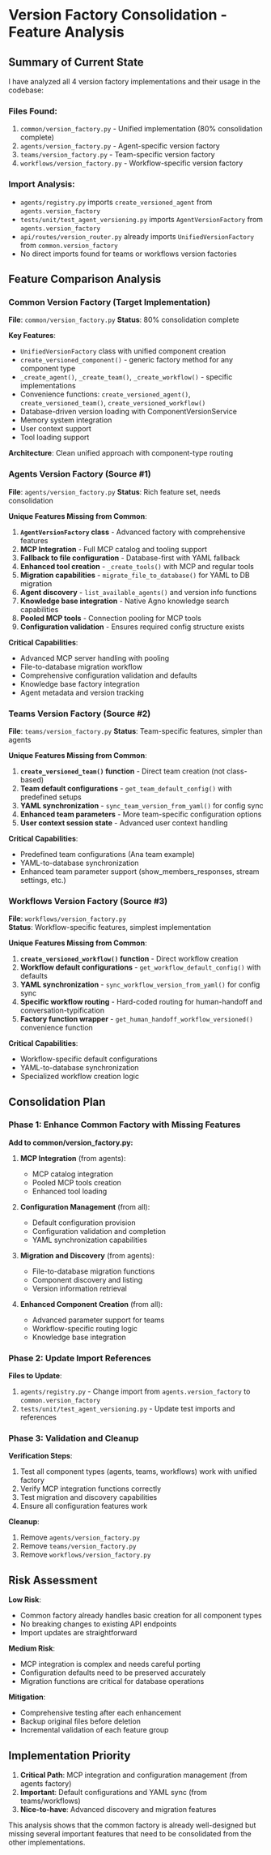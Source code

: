 # Version Factory Consolidation - Feature Analysis

## Summary of Current State

I have analyzed all 4 version factory implementations and their usage in the codebase:

### Files Found:
1. `common/version_factory.py` - Unified implementation (80% consolidation complete)
2. `agents/version_factory.py` - Agent-specific version factory  
3. `teams/version_factory.py` - Team-specific version factory
4. `workflows/version_factory.py` - Workflow-specific version factory

### Import Analysis:
- `agents/registry.py` imports `create_versioned_agent` from `agents.version_factory`
- `tests/unit/test_agent_versioning.py` imports `AgentVersionFactory` from `agents.version_factory`
- `api/routes/version_router.py` already imports `UnifiedVersionFactory` from `common.version_factory`
- No direct imports found for teams or workflows version factories

## Feature Comparison Analysis

### Common Version Factory (Target Implementation)
**File**: `common/version_factory.py`
**Status**: 80% consolidation complete

**Key Features**:
- `UnifiedVersionFactory` class with unified component creation
- `create_versioned_component()` - generic factory method for any component type
- `_create_agent()`, `_create_team()`, `_create_workflow()` - specific implementations
- Convenience functions: `create_versioned_agent()`, `create_versioned_team()`, `create_versioned_workflow()`
- Database-driven version loading with ComponentVersionService
- Memory system integration
- User context support
- Tool loading support

**Architecture**: Clean unified approach with component-type routing

### Agents Version Factory (Source #1)
**File**: `agents/version_factory.py`
**Status**: Rich feature set, needs consolidation

**Unique Features Missing from Common**:
1. **`AgentVersionFactory` class** - Advanced factory with comprehensive features
2. **MCP Integration** - Full MCP catalog and tooling support
3. **Fallback to file configuration** - Database-first with YAML fallback
4. **Enhanced tool creation** - `_create_tools()` with MCP and regular tools
5. **Migration capabilities** - `migrate_file_to_database()` for YAML to DB migration
6. **Agent discovery** - `list_available_agents()` and version info functions
7. **Knowledge base integration** - Native Agno knowledge search capabilities
8. **Pooled MCP tools** - Connection pooling for MCP tools
9. **Configuration validation** - Ensures required config structure exists

**Critical Capabilities**:
- Advanced MCP server handling with pooling
- File-to-database migration workflow
- Comprehensive configuration validation and defaults
- Knowledge base factory integration
- Agent metadata and version tracking

### Teams Version Factory (Source #2)  
**File**: `teams/version_factory.py`
**Status**: Team-specific features, simpler than agents

**Unique Features Missing from Common**:
1. **`create_versioned_team()` function** - Direct team creation (not class-based)
2. **Team default configurations** - `get_team_default_config()` with predefined setups
3. **YAML synchronization** - `sync_team_version_from_yaml()` for config sync
4. **Enhanced team parameters** - More team-specific configuration options
5. **User context session state** - Advanced user context handling

**Critical Capabilities**:
- Predefined team configurations (Ana team example)
- YAML-to-database synchronization
- Enhanced team parameter support (show_members_responses, stream settings, etc.)

### Workflows Version Factory (Source #3)
**File**: `workflows/version_factory.py`  
**Status**: Workflow-specific features, simplest implementation

**Unique Features Missing from Common**:
1. **`create_versioned_workflow()` function** - Direct workflow creation
2. **Workflow default configurations** - `get_workflow_default_config()` with defaults
3. **YAML synchronization** - `sync_workflow_version_from_yaml()` for config sync  
4. **Specific workflow routing** - Hard-coded routing for human-handoff and conversation-typification
5. **Factory function wrapper** - `get_human_handoff_workflow_versioned()` convenience function

**Critical Capabilities**:
- Workflow-specific default configurations
- YAML-to-database synchronization
- Specialized workflow creation logic

## Consolidation Plan

### Phase 1: Enhance Common Factory with Missing Features

**Add to common/version_factory.py:**

1. **MCP Integration** (from agents):
   - MCP catalog integration
   - Pooled MCP tools creation
   - Enhanced tool loading

2. **Configuration Management** (from all):
   - Default configuration provision
   - Configuration validation and completion
   - YAML synchronization capabilities

3. **Migration and Discovery** (from agents):
   - File-to-database migration functions
   - Component discovery and listing
   - Version information retrieval

4. **Enhanced Component Creation** (from all):
   - Advanced parameter support for teams
   - Workflow-specific routing logic
   - Knowledge base integration

### Phase 2: Update Import References

**Files to Update**:
1. `agents/registry.py` - Change import from `agents.version_factory` to `common.version_factory`
2. `tests/unit/test_agent_versioning.py` - Update test imports and references

### Phase 3: Validation and Cleanup

**Verification Steps**:
1. Test all component types (agents, teams, workflows) work with unified factory
2. Verify MCP integration functions correctly
3. Test migration and discovery capabilities
4. Ensure all configuration features work

**Cleanup**:
1. Remove `agents/version_factory.py`
2. Remove `teams/version_factory.py` 
3. Remove `workflows/version_factory.py`

## Risk Assessment

**Low Risk**:
- Common factory already handles basic creation for all component types
- No breaking changes to existing API endpoints
- Import updates are straightforward

**Medium Risk**:
- MCP integration is complex and needs careful porting
- Configuration defaults need to be preserved accurately
- Migration functions are critical for database operations

**Mitigation**:
- Comprehensive testing after each enhancement
- Backup original files before deletion
- Incremental validation of each feature group

## Implementation Priority

1. **Critical Path**: MCP integration and configuration management (from agents factory)
2. **Important**: Default configurations and YAML sync (from teams/workflows)
3. **Nice-to-have**: Advanced discovery and migration features

This analysis shows that the common factory is already well-designed but missing several important features that need to be consolidated from the other implementations.